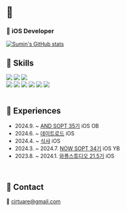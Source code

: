 # 🍓

### 🍎 iOS Developer 

[![Sumin's GitHub stats](https://github-readme-stats.vercel.app/api?username=cirtuare)](https://github.com/anuraghazra/github-readme-stats)
<br/>

## 🍓 Skills
<div align="left">
	<img src="https://img.shields.io/badge/iOS-DC143C?style=flat&logo=ios&logoColor=white"> 
	<img src="https://img.shields.io/badge/Swift-F05138?style=flat&logo=swift&logoColor=black">
	<img src="https://img.shields.io/badge/UIKit-2396F3?style=flat&logo=uikit&logoColor=black">
</div>

<div align="left">
	<img src="https://img.shields.io/badge/Python-3776AB?style=flat&logo=python&logoColor=black"> 
	<img src="https://img.shields.io/badge/C-A8B9CC?style=flat&logo=c&logoColor=black">
	<img src="https://img.shields.io/badge/C++-00599C?style=flat&logo=cplusplus&logoColor=black">
  <img src="https://img.shields.io/badge/Git-F05032?style=flat&logo=git&logoColor=white"> 
	<img src="https://img.shields.io/badge/GitHub-181717?style=flat&logo=github&logoColor=white">
	<img src="https://img.shields.io/badge/Notion-000000?style=flat&logo=notion&logoColor=white">
</div>
<br/>

## 🍓 Experiences
- 2024.9. ~ [AND SOPT 35기](https://github.com/AND-SOPT-iOS/LeeSumin) iOS OB
- 2024.6. ~ [데이트로드](https://apps.apple.com/us/app/데이트로드-커플들이-직접-공유하는-데이트-코스/id6560104262) iOS
- 2024.4. ~ [식샤](https://apps.apple.com/kr/app/%EC%8B%9D%EC%83%A4-%EC%84%9C%EC%9A%B8%EB%8C%80%ED%95%99%EA%B5%90-%EC%8B%9D%EB%8B%A8-%EC%95%B1/id1032700617) iOS
- 2024.3. ~ 2024.7. [NOW SOPT 34기](https://github.com/NOW-SOPT-iOS-Part/LeeSumin-assignment) iOS YB
- 2023.8. ~ 2024.1. [와플스튜디오 21.5기](https://github.com/wafflestudio/seminar-2023) iOS
<br/>

## 🍓 Contact
  📧 cirtuare@gmail.com


<!--
**cirtuare/cirtuare** is a ✨ _special_ ✨ repository because its `README.md` (this file) appears on your GitHub profile.

Here are some ideas to get you started:

- 🔭 I’m currently working on ...
- 🌱 I’m currently learning ...
- 👯 I’m looking to collaborate on ...
- 🤔 I’m looking for help with ...
- 💬 Ask me about ...
- 📫 How to reach me: ...
- 😄 Pronouns: ...
- ⚡ Fun fact: ...
-->
